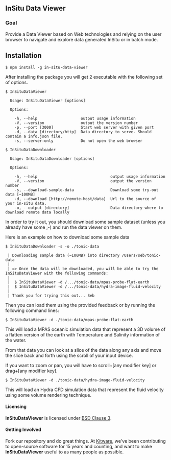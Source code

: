 ## InSitu Data Viewer ##

### Goal ###

Provide a Data Viewer based on Web technologies and relying on the user browser
to navigate and explore data generated InSitu or in batch mode.

## Installation

```
$ npm install -g in-situ-data-viewer
```

After installing the package you will get 2 executable with the following set of
options.

```
$ InSituDataViewer

  Usage: InSituDataViewer [options]

  Options:

    -h, --help                   output usage information
    -V, --version                output the version number
    -p, --port [3000]            Start web server with given port
    -d, --data [directory/http]  Data directory to serve. Should contain a info.json file.
    -s, --server-only            Do not open the web browser
```


```
$ InSituDataDownloader

  Usage: InSituDataDownloader [options]

  Options:

    -h, --help                                output usage information
    -V, --version                             output the version number
    -s, --download-sample-data                Download some try-out data [~100MB]
    -d, --download [http://remote-host/data]  Url to the source of your in-situ data.
    -o, --output [directory]                  Data directory where to download remote data locally
```

In order to try it out, you should download some sample dataset
(unless you already have some ;-) and run the data viewer on them.

Here is an example on how to download some sample data

```
$ InSituDataDownloader -s -o ./tonic-data

 | Downloading sample data (~100MB) into directory /Users/seb/tonic-data
 |
 | => Once the data will be downloaded, you will be able to try the InSituDataViewer with the following commands:
 |
 |  $ InSituDataViewer -d /.../tonic-data/mpas-probe-flat-earth
 |  $ InSituDataViewer -d /.../tonic-data/hydra-image-fluid-velocity
 |
 | Thank you for trying this out... Seb
```

Then you can load them using the provided feedback or by running the following
command lines:

```
$ InSituDataViewer -d ./tonic-data/mpas-probe-flat-earth
```

This will load a MPAS oceanic simulation data that represent a 3D volume of a
flatten version of the earth with Temperature and Salinity information of the water.

From that data you can look at a slice of the data along any axis and move the
slice back and forth using the scroll of your input device.

If you want to zoom or pan, you will have to scroll+[any modifier key] or drag+[any modifier key].

```
$ InSituDataViewer -d ./tonic-data/hydra-image-fluid-velocity
```

This will load an Hydra CFD simulation data that represent the fluid velocity
using some volume rendering technique.


#### Licensing

**InSituDataViewer** is licensed under [BSD Clause 3](LICENSE).

#### Getting Involved

Fork our repository and do great things. At [Kitware](http://www.kitware.com),
we've been contributing to open-source software for 15 years and counting, and
want to make **InSituDataViewer** useful to as many people as possible.
